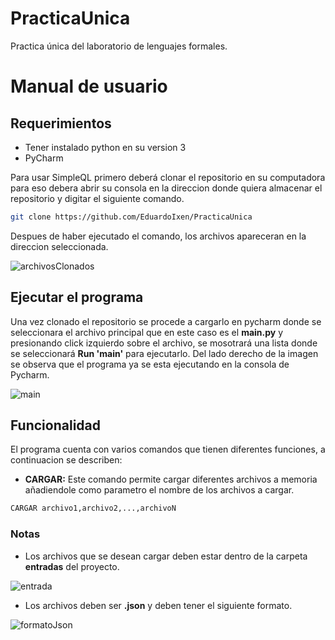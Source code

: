 # PracticaUnica
Practica única del laboratorio de lenguajes formales.

# Manual de usuario
## Requerimientos
- Tener instalado python en su version 3
- PyCharm

Para usar SimpleQL primero deberá clonar el repositorio en su computadora para eso debera abrir su consola en la direccion donde quiera almacenar el repositorio y digitar el siguiente comando.

```sh
git clone https://github.com/EduardoIxen/PracticaUnica
```
Despues de haber ejecutado el comando, los archivos apareceran en la direccion seleccionada.

![archivosClonados](https://user-images.githubusercontent.com/18478169/92061229-fadb5200-ed52-11ea-81f4-ea321a1596de.png)

## Ejecutar el programa
Una vez clonado el repositorio se procede a cargarlo en pycharm donde se seleccionara el archivo principal que en este caso es el **main.py** y presionando click izquierdo sobre el archivo, se mosotrará una lista donde se seleccionará **Run 'main'** para ejecutarlo.
Del lado derecho de la imagen se observa que el programa ya se esta ejecutando en la consola de Pycharm.

![main](https://user-images.githubusercontent.com/18478169/92062684-860a1700-ed56-11ea-8b6e-0b4160d7f00e.png)

## Funcionalidad
El programa cuenta con varios comandos que tienen diferentes funciones, a continuacion se describen:
- **CARGAR:** Este comando permite cargar diferentes archivos a memoria añadiendole como parametro el nombre de los archivos a cargar.

```sh
CARGAR archivo1,archivo2,...,archivoN
```

### Notas
- Los archivos que se desean cargar deben estar dentro de la carpeta **entradas** del proyecto.

![entrada](https://user-images.githubusercontent.com/18478169/92063384-42b0a800-ed58-11ea-9283-8c2109dcc462.png)

- Los archivos deben ser **.json** y deben tener el siguiente formato.

![formatoJson](https://user-images.githubusercontent.com/18478169/92063538-9622f600-ed58-11ea-8af8-ee03618cbc2b.png)


